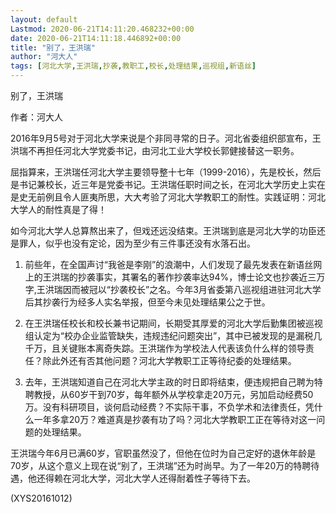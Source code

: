 ```yaml
---
layout: default
Lastmod: 2020-06-21T14:11:20.468232+00:00
date: 2020-06-21T14:11:18.446892+00:00
title: "别了，王洪瑞"
author: "河大人"
tags: [河北大学,王洪瑞,抄袭,教职工,校长,处理结果,巡视组,新语丝]
---
```


别了，王洪瑞

作者：河大人

2016年9月5号对于河北大学来说是个非同寻常的日子。河北省委组织部宣布，王洪瑞不再担任河北大学党委书记，由河北工业大学校长郭健接替这一职务。

屈指算来，王洪瑞任河北大学主要领导整十七年（1999-2016），先是校长，然后是书记兼校长，近三年是党委书记。王洪瑞任职时间之长，在河北大学历史上实在是史无前例且令人匪夷所思，大大考验了河北大学教职工的耐性。实践证明：河北大学人的耐性真是了得！

如今河北大学人总算熬出来了，但戏还远没结束。王洪瑞到底是河北大学的功臣还是罪人，似乎也没有定论，因为至少有三件事还没有水落石出。

1.	前些年，在全国声讨“我爸是李刚”的浪潮中，人们发现了最先发表在新语丝网上的王洪瑞的抄袭事实，其署名的著作抄袭率达94%，博士论文也抄袭近三万字,王洪瑞因而被冠以“抄袭校长”之名。今年3月省委第八巡视组进驻河北大学后其抄袭行为经多人实名举报，但至今未见处理结果公之于世。

2.	在王洪瑞任校长和校长兼书记期间，长期受其厚爱的河北大学后勤集团被巡视组认定为“校办企业监管缺失，违规违纪问题突出”，其中已被发现的是漏税几千万，且关键账本离奇失踪。王洪瑞作为学校法人代表该负什么样的领导责任？除此外还有否其他问题？河北大学教职工正等待纪委的处理结果。

3.	去年，王洪瑞知道自己在河北大学主政的时日即将结束，便违规把自己聘为特聘教授，从60岁干到70岁，每年额外从学校拿走20万元，另加启动经费50万。没有科研项目，谈何启动经费？不实际干事，不负学术和法律责任，凭什么一年多拿20万？难道真是抄袭有功了吗？河北大学教职工正在等待对这一问题的处理结果。

王洪瑞今年6月已满60岁，官职虽然没了，但他在位时为自己定好的退休年龄是70岁，从这个意义上现在说“别了，王洪瑞”还为时尚早。为了一年20万的特聘待遇，他还得赖在河北大学，河北大学人还得耐着性子等待下去。

(XYS20161012)


